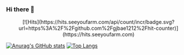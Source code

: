 ### Hi there 👋

<!--
**pwdjnyz11/pwdjnyz11** is a ✨ _special_ ✨ repository because its `README.md` (this file) appears on your GitHub profile.

Here are some ideas to get you started:

- 🔭 I’m currently working on ...
- 🌱 I’m currently learning ...
- 👯 I’m looking to collaborate on ...
- 🤔 I’m looking for help with ...
- 💬 Ask me about ...
- 📫 How to reach me: ...
- 😄 Pronouns: ...
- ⚡ Fun fact: ...
-->
 <div align=center>
[![Hits](https://hits.seeyoufarm.com/api/count/incr/badge.svg?url=https%3A%2F%2Fgithub.com%2Fgjbae1212%2Fhit-counter)](https://hits.seeyoufarm.com)
 </div>
 
 [![Anurag's GitHub stats](https://github-readme-stats.vercel.app/api?jyjyjy25=anuraghazra)](https://github.com/anuraghazra/github-readme-stats)
 [![Top Langs](https://github-readme-stats.vercel.app/api/top-langs/?jyjyjy25=anuraghazra)](https://github.com/anuraghazra/github-readme-stats)
